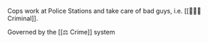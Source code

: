 Cops work at Police Stations and take care of bad guys, i.e. [[👳🏽‍♂️ Criminal]].

Governed by the [[⚖️ Crime]] system
